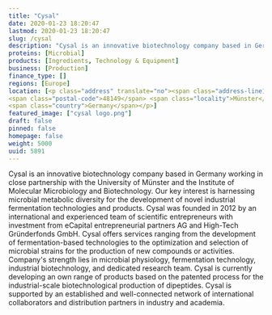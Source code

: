 ```yaml
---
title: "Cysal"
date: 2020-01-23 18:20:47
lastmod: 2020-01-23 18:20:47
slug: /cysal
description: "Cysal is an innovative biotechnology company based in Germany working in close partnership with the University of Münster and the Institute of Molecular Microbiology and Biotechnology. Our key interest is harnessing microbial metabolic diversity for the development of novel industrial fermentation technologies and products. Cysal was founded in 2012 by an international and experienced team of scientific entrepreneurs with investment from eCapital entrepreneurial partners AG and High-Tech Gründerfonds GmbH."
proteins: [Microbial]
products: [Ingredients, Technology & Equipment]
business: [Production]
finance_type: []
regions: [Europe]
location: [<p class="address" translate="no"><span class="address-line1">Mendelstraße</span><br>
<span class="postal-code">48149</span> <span class="locality">Münster</span><br>
<span class="country">Germany</span></p>]
featured_image: ["cysal logo.png"]
draft: false
pinned: false
homepage: false
weight: 5000
uuid: 5891
---
```

<p>Cysal is an innovative biotechnology company based in Germany working in close partnership with the University of Münster and the Institute of Molecular Microbiology and Biotechnology. Our key interest is harnessing microbial metabolic diversity for the development of novel industrial fermentation technologies and products. Cysal was founded in 2012 by an international and experienced team of scientific entrepreneurs with investment from eCapital entrepreneurial partners AG and High-Tech Gründerfonds GmbH. Cysal offers services ranging from the development of fermentation-based technologies to the optimization and selection of microbial strains for the production of new compounds or activities. Company's strength lies in microbial physiology, fermentation technology, industrial biotechnology, and dedicated research team. Cysal is currently developing an own range of products based on the patented process for the industrial-scale biotechnological production of dipeptides. Cysal is supported by an established and well-connected network of international collaborators and distribution partners in industry and academia.</p>
